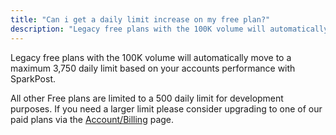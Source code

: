 ```yaml
---
title: "Can i get a daily limit increase on my free plan?"
description: "Legacy free plans with the 100K volume will automatically move to a maximum 3,750 daily limit based on your accounts performance with SparkPost."
---
```


Legacy free plans with the 100K volume will automatically move to a maximum 3,750 daily limit based on your accounts performance with SparkPost.

All other Free plans are limited to a 500 daily limit for development purposes. If you need a larger limit please consider upgrading to one of our paid plans via the [Account/Billing](https://app.sparkpost.com/account/billing) page.
